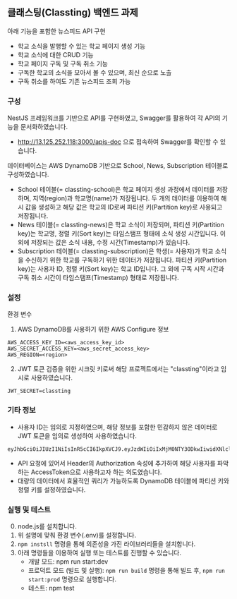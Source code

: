 ## 클래스팅(Classting) 백엔드 과제

아래 기능을 포함한 뉴스피드 API 구현

- 학교 소식을 발행할 수 있는 학교 페이지 생성 기능
- 학교 소식에 대한 CRUD 기능
- 학교 페이지 구독 및 구독 취소 기능
- 구독한 학교의 소식을 모아서 볼 수 있으며, 최신 순으로 노출
- 구독 취소를 하여도 기존 뉴스피드 조회 가능

### 구성

NestJS 프레임워크를 기반으로 API를 구현하였고, Swagger를 활용하여 각 API의 기능을 문서화하였습니다.

- http://13.125.252.118:3000/apis-doc 으로 접속하여 Swagger를 확인할 수 있습니다.

데이터베이스는 AWS DynamoDB 기반으로 School, News, Subscription 테이블로 구성하였습니다.

- School 테이블(= classting-school)은 학교 페이지 생성 과정에서 데이터를 저장하며, 지역(region)과 학교명(name)가 저장됩니다. 두 개의 데이터를 이용하여 해시 값을 생성하고 해당 값은 학교의 ID로써 파티션 키(Partition key)로 사용되고 저장됩니다.
- News 테이블(= classting-news)은 학교 소식이 저장되며, 파티션 키(Partition key)는 학교명, 정렬 키(Sort key)는 타임스탬프 형태에 소식 생성 시간입니다. 이외에 저장되는 값은 소식 내용, 수정 시간(Timestamp)가 있습니다.
- Subscription 테이블(= classting-subscription)은 학생(= 사용자)가 학교 소식을 수신하기 위한 학교를 구독하기 위한 데이터가 저장됩니다. 파티션 키(Partition key)는 사용자 ID, 정렬 키(Sort key)는 학교 ID입니다. 그 외에 구독 시작 시간과 구독 취소 시간이 타임스탬프(Timestamp) 형태로 저장됩니다.

### 설정

환경 변수

1. AWS DynamoDB를 사용하기 위한 AWS Configure 정보

```
AWS_ACCESS_KEY_ID=<aws_access_key_id>
AWS_SECRET_ACCESS_KEY=<aws_secret_access_key>
AWS_REGION=<region>
```

2. JWT 토큰 검증을 위한 시크릿 키로써 해당 프로젝트에서는 "classting"이라고 임시로 사용하였습니다.

```
JWT_SECRET=classting
```

### 기타 정보

- 사용자 ID는 임의로 지정하였으며, 해당 정보를 포함한 민감하지 않은 데이터로 JWT 토큰을 임의로 생성하여 사용하였습니다.

```
eyJhbGciOiJIUzI1NiIsInR5cCI6IkpXVCJ9.eyJzdWIiOiIxMjM0NTY3ODkwIiwidXNlcl9pZCI6InRlc3QwMDEiLCJpYXQiOjE1MTYyMzkwMjJ9._ry6b2GfvBn7yjUGEYgZAqd_eksSLyMn32wO1ZGMR2A
```

- API 요청에 있어서 Header의 Authorization 속성에 추가하여 해당 사용자를 파악하는 AccessToken으로 사용하고자 하는 의도였습니다.
- 대량의 데이터에서 효율적인 쿼리가 가능하도록 DynamoDB 테이블에 파티션 키와 정렬 키를 설정하였습니다.

### 실행 및 테스트

0. node.js를 설치합니다.
1. 위 설명에 맞춰 환경 변수(.env)를 설정합니다.
2. `npm instsll` 명령을 통해 의존성을 가진 라이브러리들을 설치합니다.
3. 아래 명령들을 이용하여 실행 또는 테스트를 진행할 수 있습니다.
   - 개발 모드: npm run start:dev
   - 프로덕트 모드 (빌드 및 실행): `npm run build` 명령을 통해 빌드 후, `npm run start:prod` 명령으로 실행합니다.
   - 테스트: npm test
